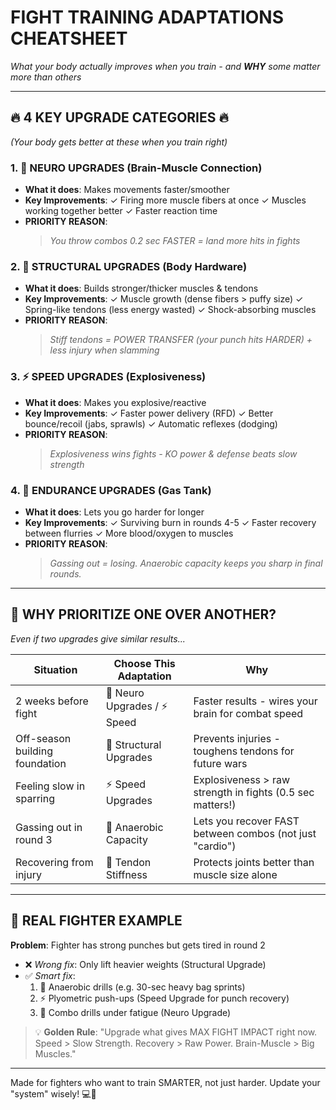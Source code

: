 # FIGHT TRAINING ADAPTATIONS CHEATSHEET
*What your body actually improves when you train - and **WHY** some matter more than others*

---

## 🔥 4 KEY UPGRADE CATEGORIES 🔥
*(Your body gets better at these when you train right)*

### 1. 🧠 NEURO UPGRADES (Brain-Muscle Connection)
- **What it does**: Makes movements faster/smoother
- **Key Improvements**:
  ✓ Firing more muscle fibers at once
  ✓ Muscles working together better
  ✓ Faster reaction time
- **PRIORITY REASON**:
  > *You throw combos 0.2 sec FASTER = land more hits in fights*

### 2. 💪 STRUCTURAL UPGRADES (Body Hardware)
- **What it does**: Builds stronger/thicker muscles & tendons
- **Key Improvements**:
  ✓ Muscle growth (dense fibers > puffy size)
  ✓ Spring-like tendons (less energy wasted)
  ✓ Shock-absorbing muscles
- **PRIORITY REASON**:
  > *Stiff tendons = POWER TRANSFER (your punch hits HARDER) + less injury when slamming*

### 3. ⚡ SPEED UPGRADES (Explosiveness)
- **What it does**: Makes you explosive/reactive
- **Key Improvements**:
  ✓ Faster power delivery (RFD)
  ✓ Better bounce/recoil (jabs, sprawls)
  ✓ Automatic reflexes (dodging)
- **PRIORITY REASON**:
  > *Explosiveness wins fights - KO power & defense beats slow strength*

### 4. 🔋 ENDURANCE UPGRADES (Gas Tank)
- **What it does**: Lets you go harder for longer
- **Key Improvements**:
  ✓ Surviving burn in rounds 4-5
  ✓ Faster recovery between flurries
  ✓ More blood/oxygen to muscles
- **PRIORITY REASON**:
  > *Gassing out = losing. Anaerobic capacity keeps you sharp in final rounds.*

---

## 🤔 WHY PRIORITIZE ONE OVER ANOTHER?
*Even if two upgrades give similar results...*

| Situation                          | Choose This Adaptation       | Why                                                                 |
|------------------------------------|------------------------------|---------------------------------------------------------------------|
| 2 weeks before fight               | 🧠 Neuro Upgrades / ⚡ Speed | Faster results - wires your brain for combat speed                 |
| Off-season building foundation     | 💪 Structural Upgrades       | Prevents injuries - toughens tendons for future wars               |
| Feeling slow in sparring           | ⚡ Speed Upgrades            | Explosiveness > raw strength in fights (0.5 sec matters!)          |
| Gassing out in round 3             | 🔋 Anaerobic Capacity        | Lets you recover FAST between combos (not just "cardio")           |
| Recovering from injury             | 💪 Tendon Stiffness          | Protects joints better than muscle size alone                      |

---

## 🥊 REAL FIGHTER EXAMPLE
**Problem**: Fighter has strong punches but gets tired in round 2
- ❌ *Wrong fix*: Only lift heavier weights (Structural Upgrade)
- ✅ *Smart fix*:
  1. 🔋 Anaerobic drills (e.g. 30-sec heavy bag sprints)
  2. ⚡ Plyometric push-ups (Speed Upgrade for punch recovery)
  3. 🧠 Combo drills under fatigue (Neuro Upgrade)

> 💡 **Golden Rule**:
> "Upgrade what gives MAX FIGHT IMPACT right now.
> Speed > Slow Strength.
> Recovery > Raw Power.
> Brain-Muscle > Big Muscles."

---

Made for fighters who want to train SMARTER, not just harder.
Update your "system" wisely! 💻🦾
